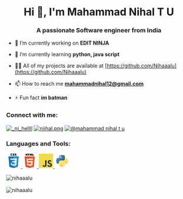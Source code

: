 <h1 align="center">Hi 👋, I'm Mahammad Nihal T U</h1>
<h3 align="center">A passionate Software engineer from India</h3>

- 🔭 I’m currently working on **EDIT NINJA**

- 🌱 I’m currently learning **python, java script**

- 👨‍💻 All of my projects are available at [https://github.com/Nihaaalu](https://github.com/Nihaaalu)

- 📫 How to reach me **mahammadnihal12@gmail.com**

- ⚡ Fun fact **im batman**

<h3 align="left">Connect with me:</h3>
<p align="left">
<a href="https://twitter.com/_ni_hellll" target="blank"><img align="center" src="https://raw.githubusercontent.com/rahuldkjain/github-profile-readme-generator/master/src/images/icons/Social/twitter.svg" alt="_ni_hellll" height="30" width="40" /></a>
<a href="https://instagram.com/niihal.png" target="blank"><img align="center" src="https://raw.githubusercontent.com/rahuldkjain/github-profile-readme-generator/master/src/images/icons/Social/instagram.svg" alt="niihal.png" height="30" width="40" /></a>
<a href="https://www.hackerearth.com/@mahammad nihal t u" target="blank"><img align="center" src="https://raw.githubusercontent.com/rahuldkjain/github-profile-readme-generator/master/src/images/icons/Social/hackerearth.svg" alt="@mahammad nihal t u" height="30" width="40" /></a>
</p>

<h3 align="left">Languages and Tools:</h3>
<p align="left"> <a href="https://www.w3schools.com/css/" target="_blank" rel="noreferrer"> <img src="https://raw.githubusercontent.com/devicons/devicon/master/icons/css3/css3-original-wordmark.svg" alt="css3" width="40" height="40"/> </a> <a href="https://www.w3.org/html/" target="_blank" rel="noreferrer"> <img src="https://raw.githubusercontent.com/devicons/devicon/master/icons/html5/html5-original-wordmark.svg" alt="html5" width="40" height="40"/> </a> <a href="https://developer.mozilla.org/en-US/docs/Web/JavaScript" target="_blank" rel="noreferrer"> <img src="https://raw.githubusercontent.com/devicons/devicon/master/icons/javascript/javascript-original.svg" alt="javascript" width="40" height="40"/> </a> <a href="https://www.python.org" target="_blank" rel="noreferrer"> <img src="https://raw.githubusercontent.com/devicons/devicon/master/icons/python/python-original.svg" alt="python" width="40" height="40"/> </a> </p>

<p><img align="center" src="https://github-readme-stats.vercel.app/api/top-langs?username=nihaaalu&show_icons=true&locale=en&layout=compact" alt="nihaaalu" /></p>

<p><img align="center" src="https://github-readme-streak-stats.herokuapp.com/?user=nihaaalu&" alt="nihaaalu" /></p>

<!--
**Nihaaalu/Nihaaalu** is a ✨ _special_ ✨ repository because its `README.md` (this file) appears on your GitHub profile.

Here are some ideas to get you started:

- 🔭 I’m currently working on ...
- 🌱 I’m currently learning ...
- 👯 I’m looking to collaborate on ...
- 🤔 I’m looking for help with ...
- 💬 Ask me about ...
- 📫 How to reach me: ...
- 😄 Pronouns: ...
- ⚡ Fun fact: ...
-->
